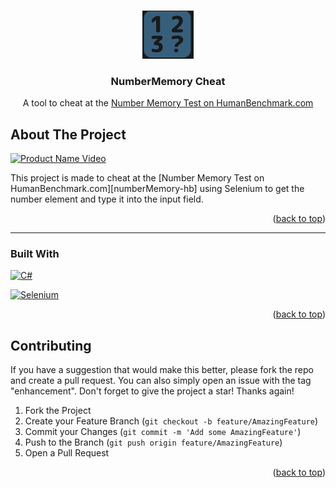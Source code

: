 <a name="readme-top"></a>


<!-- PROJECT LOGO -->
<br />
<div align="center">
  <a href="https://github.com/layth49/NumberMemory-HB">
    <img src="assets/logo.png" alt="Logo">
  </a>

<h3 align="center">NumberMemory Cheat</h3>

  <p align="center">
    A tool to cheat at the <a href="https://humanbenchmark.com/tests/number-memory">Number Memory Test on HumanBenchmark.com</a>
  </p>
</div>


<!-- ABOUT THE PROJECT -->
## About The Project


[![Product Name Video][product-video]][repo-url]

This project is made to cheat at the [Number Memory Test on HumanBenchmark.com][numberMemory-hb] using Selenium to get the number element and type it into the input field.


<p align="right">(<a href="#readme-top">back to top</a>)</p>


<hr>

### Built With

[![C#][CSharp]][CSharp-url]

[![Selenium]][Selenium-url]

<p align="right">(<a href="#readme-top">back to top</a>)</p>


<!-- CONTRIBUTING -->
## Contributing

If you have a suggestion that would make this better, please fork the repo and create a pull request. You can also simply open an issue with the tag "enhancement".
Don't forget to give the project a star! Thanks again!

1. Fork the Project
2. Create your Feature Branch (`git checkout -b feature/AmazingFeature`)
3. Commit your Changes (`git commit -m 'Add some AmazingFeature'`)
4. Push to the Branch (`git push origin feature/AmazingFeature`)
5. Open a Pull Request

<p align="right">(<a href="#readme-top">back to top</a>)</p>




[product-video]: assets/showcase.gif

<!-- Product images and URLs -->
[CSharp]: https://img.shields.io/badge/csharp-512BD4?style=for-the-badge&logo=csharp&color=512BD4
[CSharp-url]: https://learn.microsoft.com/en-us/dotnet/csharp/tour-of-csharp/
[Selenium]: https://img.shields.io/badge/selenium-43B02A?style=for-the-badge&logo=selenium&color=000000
[Selenium-url]: https://www.selenium.dev/

[repo-url]: https://github.com/layth49/NumberMemory-HB

[typing-hb]: https://humanbenchmark.com/tests/number-memory
